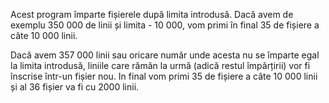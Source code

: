 Acest program împarte fișierele după limita introdusă. 
Dacă avem de exemplu 350 000 de linii și limita - 10 000, vom primi în final 35 de fișiere a câte 10 000 linii.

Dacă avem 357 000 linii sau oricare număr unde acesta nu se împarte egal la limita introdusă, liniile care rămân la urmă (adică restul împărțirii) vor fi înscrise într-un fișier nou. In final vom primi 35 de fișiere a câte 10 000 linii și al 36 fișier va fi cu 2000 linii.
